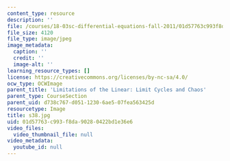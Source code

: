 ```yaml
---
content_type: resource
description: ''
file: /courses/18-03sc-differential-equations-fall-2011/01d57763c993f8da90280422bd1e36e6_s38.jpg
file_size: 4120
file_type: image/jpeg
image_metadata:
  caption: ''
  credit: ''
  image-alt: ''
learning_resource_types: []
license: https://creativecommons.org/licenses/by-nc-sa/4.0/
ocw_type: OCWImage
parent_title: 'Limitations of the Linear: Limit Cycles and Chaos'
parent_type: CourseSection
parent_uid: d738c767-d051-1230-6ae5-07fea563425d
resourcetype: Image
title: s38.jpg
uid: 01d57763-c993-f8da-9028-0422bd1e36e6
video_files:
  video_thumbnail_file: null
video_metadata:
  youtube_id: null
---
```

